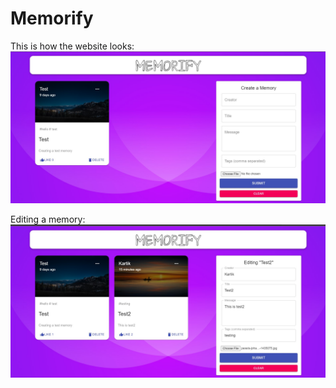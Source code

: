 # Memorify

This is how the website looks: 
![Screenshot](memorifyMain.jpg)

Editing a memory: 
![Screenshot](memorifyEditing.jpg)
